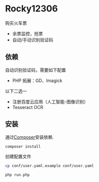 Rocky12306
=======================

购买火车票

- 余票监控，抢票
- 自动/手动识别验证码

## 依赖 

自动识别验证码，需要如下配置

- PHP 拓展：GD、Imagick

以下二选一

- 注册百度云应用（人工智能-图像识别）
- Tesseract OCR

## 安装

通过[Composer](http://getcomposer.org)安装依赖.

```bash
composer install
```

创建配置文件

```bash
cp conf/user.yaml.example conf/user.yaml
```

```php
php run.php
```

